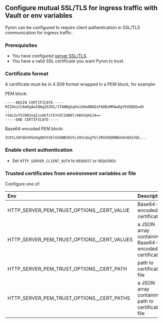## Configure mutual SSL/TLS for ingress traffic with Vault or env variables

Pyron can be configured to require client authentication in SSL/TLS communication for ingress traffic.

### Prerequisites

* You have configured [server SSL/TLS](http-server-tls.md).
* You have a valid SSL certificate you want Pyron to trust.

### Certificate format

A certificate must be in X.509 format wrapped in a PEM block, for example:

PEM block:

```
-----BEGIN CERTIFICATE-----
MIIDezCCAmOgAwIBAgIEZOI/3TANBgkqhkiG9w0BAQsFADBuMRAwDgYDVQQGEwdV
...
+tmLSvYS39O2nqIzzAUfztkYnUlZmB0l/mKkVqbGJA==
-----END CERTIFICATE-----
```

Base64-encoded PEM block:

```
IC0tLS0tQkVHSU4gQ0VSVElGSUNBVEUtLS0tLQogTUlJRGV6Q0NBbU9nQXdJQk...
```

### Enable client authentication

* Set `HTTP_SERVER_CLIENT_AUTH` to `REQUEST` or `REQUIRED`.

### Trusted certificates from environment variables or file

Configure one of:

| Env                                         | Description                                            | Example                                       |
|:------------------------------------------- |:-------------------------------------------------------|:----------------------------------------------|
| HTTP_SERVER_PEM_TRUST_OPTIONS__CERT_VALUE   | Base64-encoded certificate                             | IC0tLS0tQkVHSU4g...                           |
| HTTP_SERVER_PEM_TRUST_OPTIONS__CERT_VALUES  | a JSON array containing Base64-encoded certificates    | ["IC0tLS0tQkVHSU4g...","IC0tLS0tQkVHSU4g..."] |
| HTTP_SERVER_PEM_TRUST_OPTIONS__CERT_PATH    | path to certificate file                               | mycert1.pem                                   |
| HTTP_SERVER_PEM_TRUST_OPTIONS__CERT_PATHS   | a JSON array containing path to certificate file       | ["/mycert1.pem","mycert2.pem"]                |
